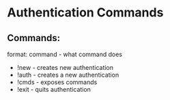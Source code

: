 # Authentication Commands

## Commands:
format: command - what command does

* !new - creates new authentication
* !auth - creates a new authentication
* !cmds - exposes commands
* !exit - quits authentication
